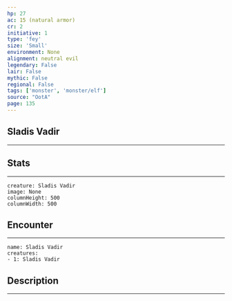 ```yaml
---
hp: 27
ac: 15 (natural armor)
cr: 2
initiative: 1
type: 'fey'    
size: 'Small'
environment: None
alignment: neutral evil
legendary: False
lair: False
mythic: False
regional: False
tags: ['monster', 'monster/elf']
source: "OotA"
page: 135
---
```


## Sladis Vadir
---



## Stats
---

```statblock
creature: Sladis Vadir
image: None
columnHeight: 500
columnWidth: 500
```

## Encounter
---

```encounter-table
name: Sladis Vadir
creatures:
- 1: Sladis Vadir
```

## Description
---




